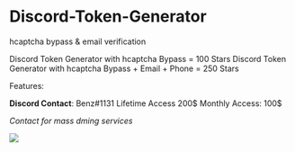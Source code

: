 # Discord-Token-Generator
hcaptcha bypass &amp; email verification

Discord Token Generator with hcaptcha Bypass = 100 Stars
Discord Token Generator with hcaptcha Bypass + Email + Phone = 250 Stars

Features:

**Discord Contact**: Benz#1131
Lifetime Access 200$
Monthly Access: 100$

*Contact for mass dming services*

![](https://i.imgur.com/99cGTMa.png)

